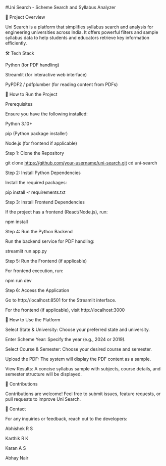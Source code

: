 #Uni Search - Scheme Search and Syllabus Analyzer

🚀 Project Overview

Uni Search is a platform that simplifies syllabus search and analysis for engineering universities across India. It offers powerful filters and sample syllabus data to help students and educators retrieve key information efficiently.

🛠️ Tech Stack

Python (for PDF handling)

Streamlit (for interactive web interface)

PyPDF2 / pdfplumber (for reading content from PDFs)

📂 How to Run the Project

Prerequisites

Ensure you have the following installed:

Python 3.10+

pip (Python package installer)

Node.js (for frontend if applicable)

Step 1: Clone the Repository

git clone https://github.com/your-username/uni-search.git
cd uni-search

Step 2: Install Python Dependencies

Install the required packages:

pip install -r requirements.txt

Step 3: Install Frontend Dependencies

If the project has a frontend (React/Node.js), run:

npm install

Step 4: Run the Python Backend

Run the backend service for PDF handling:

streamlit run app.py

Step 5: Run the Frontend (if applicable)

For frontend execution, run:

npm run dev

Step 6: Access the Application

Go to http://localhost:8501 for the Streamlit interface.

For the frontend (if applicable), visit http://localhost:3000

📄 How to Use the Platform

Select State & University: Choose your preferred state and university.

Enter Scheme Year: Specify the year (e.g., 2024 or 2019).

Select Course & Semester: Choose your desired course and semester.

Upload the PDF: The system will display the PDF content as a sample.

View Results: A concise syllabus sample with subjects, course details, and semester structure will be displayed.

🤝 Contributions

Contributions are welcome! Feel free to submit issues, feature requests, or pull requests to improve Uni Search.

📧 Contact

For any inquiries or feedback, reach out to the developers:

Abhishek R S

Karthik R K

Karan A S

Abhay Nair
